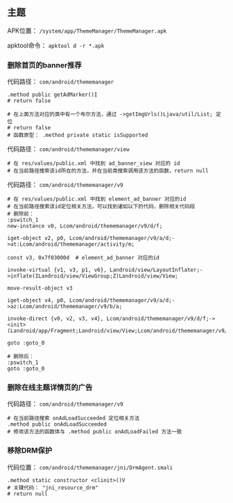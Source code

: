 ## 主题
APK位置： `/system/app/ThemeManager/ThemeManager.apk`

apktool命令： `apktool d -r *.apk`

### 删除首页的banner推荐
代码路径： `com/android/thememanager`
```
.method public getAdMarker()I
# return false

# 在上面方法对应的类中有一个布尔方法，通过 ->getImgUrls()Ljava/util/List; 定位
# return false
# 函数原型： .method private static isSupported
```
代码路径： `com/android/thememanager/view`
```
# 在 res/values/public.xml 中找到 ad_banner_view 对应的 id
# 在当前路径搜索该id所在的方法，并在当前类搜索调用该方法的函数，return null
```
代码路径： `com/android/thememanager/v9`
```
# 在 res/values/public.xml 中找到 element_ad_banner 对应的id
# 在当前路径搜索该id定位相关方法，可以找到诸如以下的代码，删除相关代码段
# 删除前：
:pswitch_1
new-instance v0, Lcom/android/thememanager/v9/d/f;

iget-object v2, p0, Lcom/android/thememanager/v9/a/d;->at:Lcom/android/thememanager/activity/m;

const v3, 0x7f03000d  # element_ad_banner 对应的id

invoke-virtual {v1, v3, p1, v6}, Landroid/view/LayoutInflater;->inflate(ILandroid/view/ViewGroup;Z)Landroid/view/View;

move-result-object v3

iget-object v4, p0, Lcom/android/thememanager/v9/a/d;->az:Lcom/android/thememanager/v9/b/a;

invoke-direct {v0, v2, v3, v4}, Lcom/android/thememanager/v9/d/f;-><init>(Landroid/app/Fragment;Landroid/view/View;Lcom/android/thememanager/v9/b/a;)V

goto :goto_0

# 删除后：
:pswitch_1
goto :goto_0
```

### 删除在线主题详情页的广告
代码路径： `com/android/thememanager/v9`
```
# 在当前路径搜索 onAdLoadSucceeded 定位相关方法
.method public onAdLoadSucceeded
# 修改该方法的函数体与 .method public onAdLoadFailed 方法一致
```

### 移除DRM保护
代码位置： `com/android/thememanager/jni/DrmAgent.smali`
```
.method static constructor <clinit>()V
# 关键代码： "jni_resource_drm"
# return null
```
